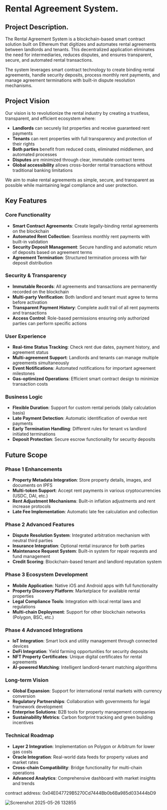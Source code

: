 
# Rental Agreement System.

## Project Description.

The Rental Agreement System is a blockchain-based smart contract solution built on Ethereum that digitizes and automates rental agreements between landlords and tenants. This decentralized application eliminates the need for intermediaries, reduces disputes, and ensures transparent, secure, and automated rental transactions.

The system leverages smart contract technology to create binding rental agreements, handle security deposits, process monthly rent payments, and manage agreement terminations with built-in dispute resolution mechanisms.

## Project Vision

Our vision is to revolutionize the rental industry by creating a trustless, transparent, and efficient ecosystem where:

- **Landlords** can securely list properties and receive guaranteed rent payments
- **Tenants** can rent properties with full transparency and protection of their rights
- **Both parties** benefit from reduced costs, eliminated middlemen, and automated processes
- **Disputes** are minimized through clear, immutable contract terms
- **Global accessibility** allows cross-border rental transactions without traditional banking limitations

We aim to make rental agreements as simple, secure, and transparent as possible while maintaining legal compliance and user protection.

## Key Features

### Core Functionality
- **Smart Contract Agreements**: Create legally-binding rental agreements on the blockchain
- **Automated Rent Collection**: Seamless monthly rent payments with built-in validation
- **Security Deposit Management**: Secure handling and automatic return of deposits based on agreement terms
- **Agreement Termination**: Structured termination process with fair deposit distribution

### Security & Transparency
- **Immutable Records**: All agreements and transactions are permanently recorded on the blockchain
- **Multi-party Verification**: Both landlord and tenant must agree to terms before activation
- **Transparent Payment History**: Complete audit trail of all rent payments and transactions
- **Access Control**: Role-based permissions ensuring only authorized parties can perform specific actions

### User Experience
- **Real-time Status Tracking**: Check rent due dates, payment history, and agreement status
- **Multi-agreement Support**: Landlords and tenants can manage multiple agreements simultaneously
- **Event Notifications**: Automated notifications for important agreement milestones
- **Gas-optimized Operations**: Efficient smart contract design to minimize transaction costs

### Business Logic
- **Flexible Duration**: Support for custom rental periods (daily calculation basis)
- **Late Payment Detection**: Automatic identification of overdue rent payments
- **Early Termination Handling**: Different rules for tenant vs landlord initiated terminations
- **Deposit Protection**: Secure escrow functionality for security deposits

## Future Scope

### Phase 1 Enhancements
- **Property Metadata Integration**: Store property details, images, and documents on IPFS
- **Multi-token Support**: Accept rent payments in various cryptocurrencies (USDC, DAI, etc.)
- **Rent Adjustment Mechanisms**: Built-in inflation adjustments and rent increase protocols
- **Late Fee Implementation**: Automatic late fee calculation and collection

### Phase 2 Advanced Features
- **Dispute Resolution System**: Integrated arbitration mechanism with neutral third parties
- **Insurance Integration**: Optional rental insurance for both parties
- **Maintenance Request System**: Built-in system for repair requests and fund management
- **Credit Scoring**: Blockchain-based tenant and landlord reputation system

### Phase 3 Ecosystem Development
- **Mobile Application**: Native iOS and Android apps with full functionality
- **Property Discovery Platform**: Marketplace for available rental properties
- **Legal Compliance Tools**: Integration with local rental laws and regulations
- **Multi-chain Deployment**: Support for other blockchain networks (Polygon, BSC, etc.)

### Phase 4 Advanced Integrations
- **IoT Integration**: Smart lock and utility management through connected devices
- **DeFi Integration**: Yield farming opportunities for security deposits
- **NFT Property Certificates**: Unique digital certificates for rental agreements
- **AI-powered Matching**: Intelligent landlord-tenant matching algorithms

### Long-term Vision
- **Global Expansion**: Support for international rental markets with currency conversion
- **Regulatory Partnerships**: Collaboration with governments for legal framework development
- **Enterprise Solutions**: B2B tools for property management companies
- **Sustainability Metrics**: Carbon footprint tracking and green building incentives

### Technical Roadmap
- **Layer 2 Integration**: Implementation on Polygon or Arbitrum for lower gas costs
- **Oracle Integration**: Real-world data feeds for property values and market rates
- **Cross-chain Compatibility**: Bridge functionality for multi-chain operations
- **Advanced Analytics**: Comprehensive dashboard with market insights and trends

contract address: 0x04E047729B5270Cd7444Bb0b6Ba985d033444bD9

![Screenshot 2025-05-26 132855](https://github.com/user-attachments/assets/488597c2-6b39-449a-a6ca-c7327b3757bd)
